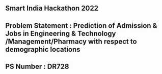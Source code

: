 ## Smart India Hackathon 2022

## Problem Statement : Prediction of Admission & Jobs in Engineering & Technology /Management/Pharmacy with respect to demographic locations

## PS Number : DR728